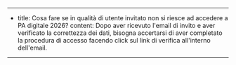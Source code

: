 ---
  - title: Cosa fare se in qualità di utente invitato non si riesce ad accedere a PA digitale 2026?
    content: Dopo aver ricevuto l'email di invito e aver verificato la correttezza dei dati, bisogna accertarsi di aver completato la procedura di accesso facendo click sul link di verifica all'interno dell'email.
---